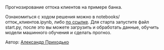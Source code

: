 Прогнозирование оттока клиентов на примере банка.

Ознакомиться с ходом решения можно в notebooks/отток_клиентов.ipynb, либо [по ссылке](https://vc.ru/ml/756130-kontrol-ottoka-klientov-na-chto-sposoben-iskusstvennyy-intellekt).
Для старта запустите файл start.py, после это вы можете загрузить и обработать данные, обучить модели машинного обучения и сделать прогноз.

Автор: [Александр Приходько](https://t.me/@AllexPri)
